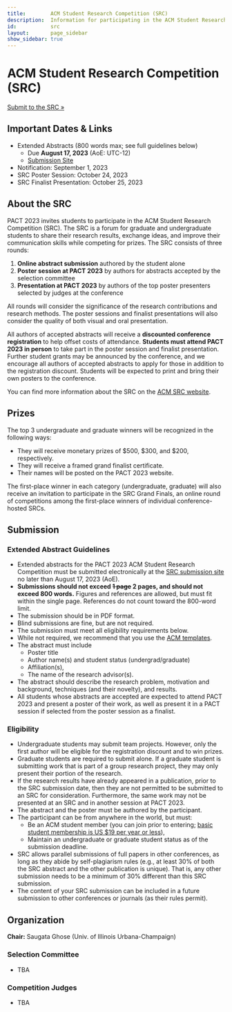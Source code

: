 ```yaml
---
title:        ACM Student Research Competition (SRC)
description:  Information for participating in the ACM Student Research Competition at PACT 2023
id:           src
layout:       page_sidebar
show_sidebar: true
---
```


# ACM Student Research Competition (SRC)

<a href="https://pact23src.hotcrp.com/" class="btn btn-secondary btn-lg px-4 me-md-2">Submit to the SRC &raquo;</a>

## Important Dates & Links

- Extended Abstracts (800 words max; see full guidelines below)
	- Due **August 17, 2023** (AoE: UTC-12)
	- [Submission Site](https://pact23src.hotcrp.com/)
- Notification: September 1, 2023
- SRC Poster Session: October 24, 2023
- SRC Finalist Presentation: October 25, 2023


## About the SRC

PACT 2023 invites students to participate in the ACM Student Research
Competition (SRC).
The SRC is a forum for graduate and undergraduate students to share
their research results, exchange ideas, and improve their communication
skills while competing for prizes.
The SRC consists of three rounds:

1.  **Online abstract submission** authored by the student alone
2.  **Poster session at PACT 2023** by authors for abstracts accepted by
	the selection committee
3.  **Presentation at PACT 2023** by authors of the top poster presenters
	selected by judges at the conference

All rounds will consider the significance of the research contributions
and research methods.
The poster sessions and finalist presentations will also consider the
quality of both visual and oral presentation.

All authors of accepted abstracts will receive a
**discounted conference registration** to help offset costs of
attendance.
**Students must attend PACT 2023 in person** to take part in the poster
session and finalist presentation.
Further student grants may be announced by the conference, and we
encourage all authors of accepted abstracts to apply for those in
addition to the registration discount.
Students will be expected to print and bring their own posters to the
conference.

You can find more information about the SRC on the
[ACM SRC website](https://src.acm.org/).


## Prizes

The top 3 undergraduate and graduate winners will be recognized in the
following ways:

- They will receive monetary prizes of $500, $300, and $200,
  respectively.
- They will receive a framed grand finalist certificate.
- Their names will be posted on the PACT 2023 website.

The first-place winner in each category (undergraduate, graduate) will
also receive an invitation to participate in the SRC Grand Finals, an
online round of competitions among the first-place winners of individual
conference-hosted SRCs.


## Submission

### Extended Abstract Guidelines

- Extended abstracts for the PACT 2023 ACM Student Research Competition
  must be submitted electronically at the [SRC submission site](https://pact23src.hotcrp.com/)
  no later than August 17, 2023 (AoE).
- **Submissions should not exceed ~~1 page~~ 2 pages, and should not exceed 800 words.**
  Figures and references are allowed, but must fit within the single
  page. References do not count toward the 800-word limit.
- The submission should be in PDF format.
- Blind submissions are fine, but are not required.
- The submission must meet all eligibility requirements below.
- While not required, we recommend that you use the
  [ACM templates](https://authors.acm.org/proceedings/production-information/taps-production-workflow).
- The abstract must include
	- Poster title
	- Author name(s) and student status (undergrad/graduate)
	- Affiliation(s),
	- The name of the research advisor(s).
- The abstract should describe the research problem, motivation and
  background, techniques (and their novelty), and results.
- All students whose abstracts are accepted are expected to attend
  PACT 2023 and present a poster of their work, as well as present it in
  a PACT session if selected from the poster session as a finalist.

### Eligibility

- Undergraduate students may submit team projects.
  However, only the first author will be eligible for the registration
  discount and to win prizes.
- Graduate students are required to submit alone.
  If a graduate student is submitting work that is part of a group
  research project, they may only present their portion of the research.
- If the research results have already appeared in a publication, prior
  to the SRC submission date, then they are not permitted to be submitted
  to an SRC for consideration.
  Furthermore, the same work may not be presented at an SRC and in
  another session at PACT 2023.
- The abstract and the poster must be authored by the participant.
- The participant can be from anywhere in the world, but must:
	- Be an ACM student member (you can join prior to entering;
	  [basic student membership is US $19 per year or less](https://www.acm.org/membership/)),
	- Maintain an undergraduate or graduate student status as of the
	  submission deadline.
- SRC allows parallel submissions of full papers in other conferences,
  as long as they abide by self-plagiarism rules (e.g., at least 30% of
  both the SRC abstract and the other publication is unique).
  That is, any other submission needs to be a minimum of 30% different
  than this SRC submission.
- The content of your SRC submission can be included in a future
  submission to other conferences or journals (as their rules permit).


<a id="committee"></a>

## Organization

**Chair:** Saugata Ghose (Univ. of Illinois Urbana-Champaign)

### Selection Committee

- TBA

<a id="judges"></a>

### Competition Judges

- TBA
